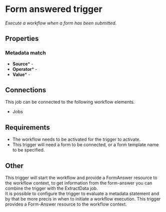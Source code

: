 # Form answered trigger #

_Execute a workflow when a form has been submitted._

## Properties

### Metadata match

* **Source*** - 
* **Operator*** - 
* **Value*** - 

## Connections

This job can be connected to the following workflow elements.

* Jobs

## Requirements

* The workflow needs to be activated for the trigger to activate.
* This trigger will need a form to be connected, or a form template name to be specified.   

## Other
This trigger will start the workflow and provide a FormAnswer resource to the workflow context, to get information from the form-answer you can combine the trigger with the ExtractData job.  
It is possible to configure the trigger to evaluate a metadata statement and by that be more precis in when to initiate a workflow execution.
This trigger provides a Form-Answer resource to the workflow context.
